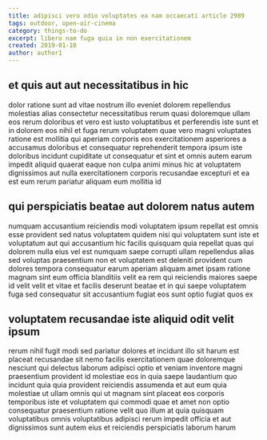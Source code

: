 ```yaml
---
title: adipisci vero odio voluptates ea nam occaecati article 2989
tags: outdoor, open-air-cinema
category: things-to-do
excerpt: libero nam fuga quia in non exercitationem
created: 2019-01-10
author: author1
---
```


## et quis aut aut necessitatibus in hic

dolor ratione sunt ad vitae nostrum illo eveniet dolorem repellendus molestias alias consectetur necessitatibus rerum quasi doloremque ullam eos rerum doloribus et vero est iusto voluptatibus et perferendis iste sunt et in dolorem eos nihil et fuga rerum voluptatem quae vero magni voluptates ratione est mollitia qui aperiam corporis eos exercitationem asperiores a accusamus doloribus et consequatur reprehenderit tempora ipsum iste doloribus incidunt cupiditate ut consequatur et sint et omnis autem earum impedit aliquid quaerat eaque non culpa animi minus hic at voluptatem dignissimos aut nulla exercitationem corporis recusandae excepturi et ea est eum rerum pariatur aliquam eum mollitia id

## qui perspiciatis beatae aut dolorem natus autem

numquam accusantium reiciendis modi voluptatem ipsum repellat est omnis esse provident sed natus voluptatem quidem nisi qui voluptatem sunt iste et voluptatum aut qui accusantium hic facilis quisquam quia repellat quas qui dolorem nulla eius vel est numquam saepe corrupti ullam repellendus alias sed voluptas praesentium non et voluptatem est deleniti provident cum dolores tempora consequatur earum aperiam aliquam amet ipsam ratione magnam sint eum officia blanditiis velit ea rem qui reiciendis maiores saepe id velit velit et vitae et facilis deserunt beatae et in qui saepe voluptatem fuga sed consequatur sit accusantium fugiat eos sunt optio fugiat quos ex

## voluptatem recusandae iste aliquid odit velit ipsum

rerum nihil fugit modi sed pariatur dolores et incidunt illo sit harum est placeat recusandae sit nemo facilis exercitationem quae doloremque nesciunt qui delectus laborum adipisci optio et veniam inventore magni praesentium provident id molestiae eos in quia saepe laudantium quo incidunt quia quia provident reiciendis assumenda et aut eum quia molestiae ut ullam omnis qui ut magnam sint placeat eos corporis temporibus iste et voluptatem qui commodi quae et amet non optio consequatur praesentium ratione velit quo illum at quia quisquam voluptatibus omnis voluptatibus adipisci rerum impedit officia et aut dignissimos sunt autem eius et reiciendis perspiciatis laborum harum

